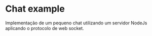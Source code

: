 # Chat example
Implementação de um pequeno chat utilizando um servidor NodeJs aplicando o protocolo de web socket.
